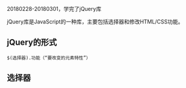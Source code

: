 20180228-20180301，学完了jQuery库

jQuery库是JavaScript的一种库，主要包括选择器和修改HTML/CSS功能。

## jQuery的形式

```
$(选择器).功能（“要改变的元素特性”）
```

## 选择器




